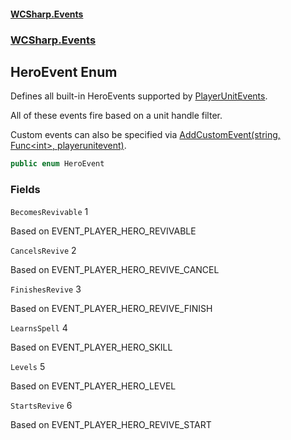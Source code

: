 #### [WCSharp\.Events](README.md 'README')
### [WCSharp\.Events](WCSharp.Events.md 'WCSharp\.Events')

## HeroEvent Enum

Defines all built\-in HeroEvents supported by [PlayerUnitEvents](WCSharp.Events.PlayerUnitEvents.md 'WCSharp\.Events\.PlayerUnitEvents')\.

All of these events fire based on a unit handle filter.

Custom events can also be specified via [AddCustomEvent\(string, Func&lt;int&gt;, playerunitevent\)](WCSharp.Events.PlayerUnitEvents.AddCustomEvent(string,System.Func_int_,WCSharp.Api.playerunitevent).md 'WCSharp\.Events\.PlayerUnitEvents\.AddCustomEvent\(string, System\.Func\<int\>, WCSharp\.Api\.playerunitevent\)').

```csharp
public enum HeroEvent
```
### Fields

<a name='WCSharp.Events.HeroEvent.BecomesRevivable'></a>

`BecomesRevivable` 1

Based on EVENT\_PLAYER\_HERO\_REVIVABLE

<a name='WCSharp.Events.HeroEvent.CancelsRevive'></a>

`CancelsRevive` 2

Based on EVENT\_PLAYER\_HERO\_REVIVE\_CANCEL

<a name='WCSharp.Events.HeroEvent.FinishesRevive'></a>

`FinishesRevive` 3

Based on EVENT\_PLAYER\_HERO\_REVIVE\_FINISH

<a name='WCSharp.Events.HeroEvent.LearnsSpell'></a>

`LearnsSpell` 4

Based on EVENT\_PLAYER\_HERO\_SKILL

<a name='WCSharp.Events.HeroEvent.Levels'></a>

`Levels` 5

Based on EVENT\_PLAYER\_HERO\_LEVEL

<a name='WCSharp.Events.HeroEvent.StartsRevive'></a>

`StartsRevive` 6

Based on EVENT\_PLAYER\_HERO\_REVIVE\_START